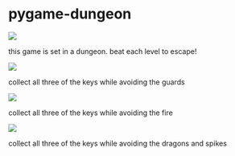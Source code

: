 # pygame-dungeon

<img src = "https://github.com/ultyjh/pygame-dungeon/blob/master/Capture%20title%20screen.PNG">
<p> this game is set in a dungeon. beat each level to escape! </p>
<img src = "https://github.com/ultyjh/pygame-dungeon/blob/master/Capture%20lvl%201.PNG">
<p> collect all three of the keys while avoiding the guards </p>
<img src = "https://github.com/ultyjh/pygame-dungeon/blob/master/Capture%20lvl%202.PNG">
<p> collect all three of the keys while avoiding the fire </p>
<img src = "https://github.com/ultyjh/pygame-dungeon/blob/master/Capture%20lvl%203.PNG">
<p> collect all three of the keys while avoiding the dragons and spikes </p>
